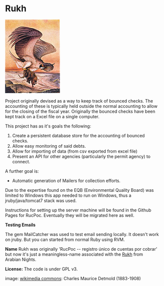 Rukh
======

![Rukh](/app/assets/images/179px-Edward_Julius_Detmold49.jpg)

Project originally devised as a way to keep track of bounced checks. The accounting of these is typically held outside the normal accounting to allow for the closing of the fiscal year. Originally the bounced checks have been kept track on a Excel file on a single computer. 

This project has as it's goals the following:

1. Create a persistent database store for the accounting of bounced checks.
2. Allow easy monitoring of said debts.
3. Allow for importing of data (from csv exported from excel file)
4. Present an API for other agencies (particularly the permit agency) to connect.

A further goal is:

- Automatic generation of Mailers for collection efforts.

Due to the expertise found on the EQB (Environmental Quality Board) was limited to Windows this app needed to run on Windows, thus a jruby/java/tomcat7 stack was used.

Instructions for setting up the server machine will be found in the Github Pages for RucPoc.
Eventually they will be migrated here as well.

__Testing Emails__

The gem MailCatcher was used to test email sending locally. It doesn't work on jruby. But you can started from normal Ruby using RVM.

__Name__
Rukh was originally 'RucPoc -- registro único de cuentas por cobrar' but now it's just a meaningless-name associated with the [Rukh](http://en.wikipedia.org/wiki/Roc_(mythology)) from Arabian Nights. 


__License:__
The code is under GPL v3.


image: [wikimedia commons](http://en.wikipedia.org/wiki/File:Edward_Julius_Detmold49.jpg): Charles Maurice Detmold (1883-1908)

